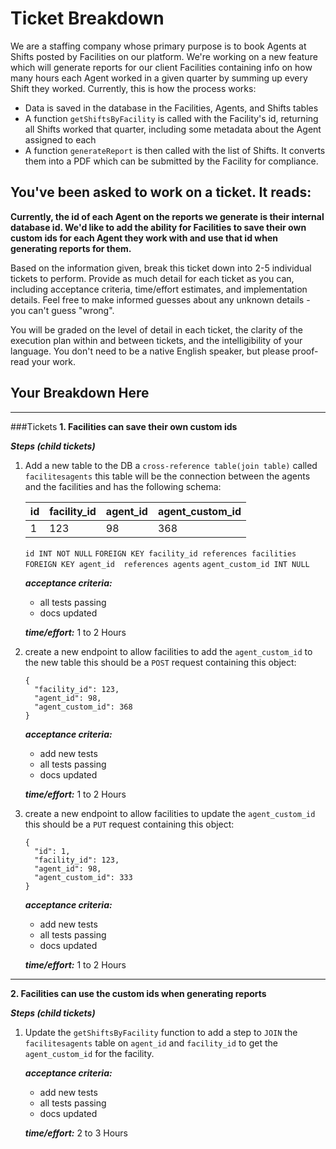# Ticket Breakdown
We are a staffing company whose primary purpose is to book Agents at Shifts posted by Facilities on our platform. We're working on a new feature which will generate reports for our client Facilities containing info on how many hours each Agent worked in a given quarter by summing up every Shift they worked. Currently, this is how the process works:

- Data is saved in the database in the Facilities, Agents, and Shifts tables
- A function `getShiftsByFacility` is called with the Facility's id, returning all Shifts worked that quarter, including some metadata about the Agent assigned to each
- A function `generateReport` is then called with the list of Shifts. It converts them into a PDF which can be submitted by the Facility for compliance.

## You've been asked to work on a ticket. It reads:

**Currently, the id of each Agent on the reports we generate is their internal database id. We'd like to add the ability for Facilities to save their own custom ids for each Agent they work with and use that id when generating reports for them.**


Based on the information given, break this ticket down into 2-5 individual tickets to perform. Provide as much detail for each ticket as you can, including acceptance criteria, time/effort estimates, and implementation details. Feel free to make informed guesses about any unknown details - you can't guess "wrong".


You will be graded on the level of detail in each ticket, the clarity of the execution plan within and between tickets, and the intelligibility of your language. You don't need to be a native English speaker, but please proof-read your work.

## Your Breakdown Here
--- 
###Tickets
**1. Facilities can save their own custom ids**
    
  ***Steps (child tickets)***
1. Add a new table to the DB a `cross-reference table(join table)` called `facilitesagents` this table will be the connection between the agents and the facilities and has the following schema:
   
    | id | facility_id | agent_id    | agent_custom_id |
    | ---| ----------- | ----------- | -----------     |
    | 1  | 123         | 98          | 368             |  

    `id INT NOT NULL`
    `FOREIGN KEY facility_id references facilities` 
    `FOREIGN KEY agent_id  references agents`
    `agent_custom_id INT NULL`

    ***acceptance criteria:*** 
    - all tests passing
    - docs updated

    ***time/effort:*** 1 to 2 Hours

2. create a new endpoint to allow facilities to add the `agent_custom_id` to the new table this should be a `POST` request containing this object: 
      ```
      {
        "facility_id": 123,
        "agent_id": 98,
        "agent_custom_id": 368
      }
      ```
    ***acceptance criteria:*** 
    - add new tests
    - all tests passing
    - docs updated

    ***time/effort:*** 1 to 2 Hours    

3. create a new endpoint to allow facilities to update the `agent_custom_id` this should be a `PUT` request containing this object: 
    ```
    {
      "id": 1,
      "facility_id": 123,
      "agent_id": 98,
      "agent_custom_id": 333
    }
    ```
    ***acceptance criteria:*** 
    - add new tests
    - all tests passing
    - docs updated

    ***time/effort:*** 1 to 2 Hours  

---
**2. Facilities can use the custom ids when generating reports**  

  ***Steps (child tickets)***

1. Update the `getShiftsByFacility` function to add a step to `JOIN`  the `facilitesagents` table on `agent_id` and `facility_id` to get the `agent_custom_id` for the facility.

    ***acceptance criteria:*** 
    - add new tests
    - all tests passing
    - docs updated

    ***time/effort:*** 2 to 3 Hours 
